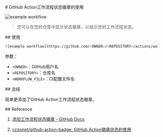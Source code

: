 # GitHub Action工作流程状态徽章的使用

![example workflow](https://github.com/czzonet/github-action-badge/actions/workflows/blank.yml/badge.svg)

> 您可以在您的仓库中显示状态徽章，以指示您的工作流程状态。

## 使用

```sh
![example workflow](https://github.com/<OWNER>/<REPOSITORY>/actions/workflows/<WORKFLOW_FILE>/badge.svg)
```

参数：

- `<OWNER>`：GitHub用户名
- `<REPOSITORY>`：仓库名
- `<WORKFLOW_FILE>`：CI配置文件名

## 总结

简单更添加了GitHub Action工作流程状态徽章。

## Reference

1. [添加工作流程状态徽章 - GitHub Docs](https://docs.github.com/cn/actions/monitoring-and-troubleshooting-workflows/adding-a-workflow-status-badge)
  
2. [czzonet/github-action-badge: GitHub Action徽章状态的使用](https://github.com/czzonet/github-action-badge)
